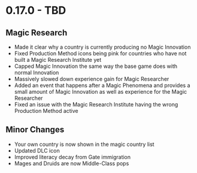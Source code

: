# 0.17.0 - TBD

## Magic Research
- Made it clear why a country is currently producing no Magic Innovation
- Fixed Production Method icons being pink for countries who have not built a Magic Research Institute yet
- Capped Magic Innovation the same way the base game does with normal Innovation
- Massively slowed down experience gain for Magic Researcher
- Added an event that happens after a Magic Phenomena and provides a small amount of Magic Innovation as well as experience for the Magic Researcher
- Fixed an issue with the Magic Research Institute having the wrong Production Method active

## Minor Changes
- Your own country is now shown in the magic country list
- Updated DLC icon
- Improved literacy decay from Gate immigration
- Mages and Druids are now Middle-Class pops